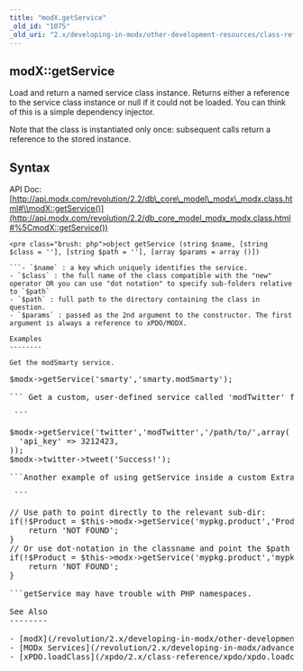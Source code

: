 ```yaml
---
title: "modX.getService"
_old_id: "1075"
_old_uri: "2.x/developing-in-modx/other-development-resources/class-reference/modx/modx.getservice"
---
```


modX::getService
----------------

 Load and return a named service class instance. Returns either a reference to the service class instance or null if it could not be loaded. You can think of this is a simple dependency injector.

 Note that the class is instantiated only once: subsequent calls return a reference to the stored instance.

Syntax
------

 API Doc: [http://api.modx.com/revolution/2.2/db\_core\_model\_modx\_modx.class.html#\\modX::getService()](http://api.modx.com/revolution/2.2/db_core_model_modx_modx.class.html#%5CmodX::getService())

 ```
<pre class="brush: php">object getService (string $name, [string $class = ''], [string $path = ''], [array $params = array ()])

```- `$name` : a key which uniquely identifies the service.
- `$class` : the full name of the class compatible with the "new" operator OR you can use "dot notation" to specify sub-folders relative to `$path`
- `$path` : full path to the directory containing the class in question.
- `$params` : passed as the 2nd argument to the constructor. The first argument is always a reference to xPDO/MODX.

Examples
--------

 Get the modSmarty service.

 ```
<pre class="brush: php">$modx->getService('smarty','smarty.modSmarty');

``` Get a custom, user-defined service called 'modTwitter' from a custom path ('/path/to/modtwitter.class.php'), and pass in some custom parameters.

 ```
<pre class="brush: php">$modx->getService('twitter','modTwitter','/path/to/',array(
  'api_key' => 3212423,
));
$modx->twitter->tweet('Success!');

```Another example of using getService inside a custom Extra:

 ```
<pre class="brush: php">// Use path to point directly to the relevant sub-dir:
if(!$Product = $this->modx->getService('mypkg.product','Product',MODX_CORE_PATH.'components/mypkg/model/mypkg/')) {
    return 'NOT FOUND';
}
// Or use dot-notation in the classname and point the $path to the model directory:
if(!$Product = $this->modx->getService('mypkg.product','mypkg.Product',MODX_CORE_PATH.'components/mypkg/model/')) {
    return 'NOT FOUND';
}

```getService may have trouble with PHP namespaces.

See Also
--------

- [modX](/revolution/2.x/developing-in-modx/other-development-resources/class-reference/modx "modX")
- [MODx Services](/revolution/2.x/developing-in-modx/advanced-development/modx-services "MODx Services")
- [xPDO.loadClass](/xpdo/2.x/class-reference/xpdo/xpdo.loadclass "xPDO.loadClass") – similar to getService, but it just loads the class and doesn't instantiate it.